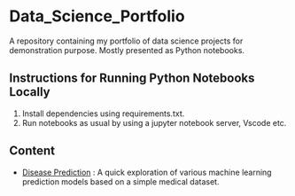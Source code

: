 # Data_Science_Portfolio

A repository containing my portfolio of data science projects for demonstration purpose. Mostly presented as Python notebooks.

## Instructions for Running Python Notebooks Locally
1. Install dependencies using requirements.txt.
2. Run notebooks as usual by using a jupyter notebook server, Vscode etc.

## Content
- [Disease Prediction](Disease_Prediction/) : A quick exploration of various machine learning prediction models based on a simple medical dataset.
